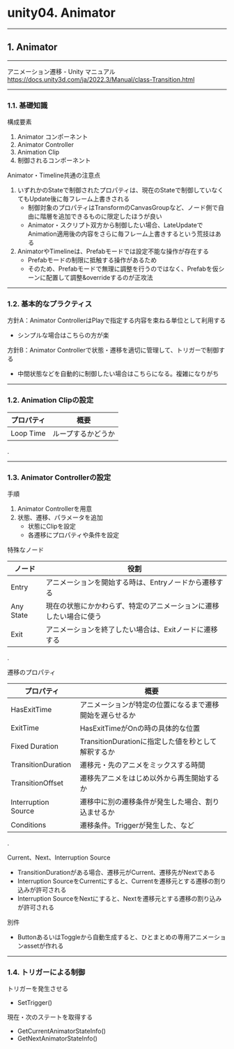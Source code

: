 # unity04. Animator
________________________________________
## 1. Animator
________________________________________
アニメーション遷移 - Unity マニュアル  
https://docs.unity3d.com/ja/2022.3/Manual/class-Transition.html
________________________________________
### 1.1. 基礎知識

構成要素

1. Animator コンポーネント
2. Animator Controller
3. Animation Clip
4. 制御されるコンポーネント

Animator・Timeline共通の注意点

1. いずれかのStateで制御されたプロパティは、現在のStateで制御していなくてもUpdate後に毎フレーム上書きされる
    - 制御対象のプロパティはTransformのCanvasGroupなど、ノード側で自由に階層を追加できるものに限定したほうが良い
    - Animator・スクリプト双方から制御したい場合、LateUpdateでAnimation適用後の内容をさらに毎フレーム上書きするという荒技はある
2. AnimatorやTimelineは、Prefabモードでは設定不能な操作が存在する
    - Prefabモードの制限に抵触する操作があるため
    - そのため、Prefabモードで無理に調整を行うのではなく、Prefabを仮シーンに配置して調整&overrideするのが正攻法

________________________________________
### 1.2. 基本的なプラクティス

方針A：Animator ControllerはPlayで指定する内容を束ねる単位として利用する

- シンプルな場合はこちらの方が楽

方針B：Animator Controllerで状態・遷移を適切に管理して、トリガーで制御する

- 中間状態などを自動的に制御したい場合はこちらになる。複雑になりがち

________________________________________
### 1.2. Animation Clipの設定

プロパティ         |概要
-------------------|---------------------
Loop Time          |ループするかどうか

.

________________________________________
### 1.3. Animator Controllerの設定

手順

1. Animator Controllerを用意
2. 状態、遷移、パラメータを追加
    - 状態にClipを設定
    - 各遷移にプロパティや条件を設定

特殊なノード

ノード   |役割
---------|-------------
Entry    |アニメーションを開始する時は、Entryノードから遷移する
Any State|現在の状態にかかわらず、特定のアニメーションに遷移したい場合に使う
Exit     |アニメーションを終了したい場合は、Exitノードに遷移する

.

遷移のプロパティ

プロパティ         |概要
-------------------|---------------------
HasExitTime        |アニメーションが特定の位置になるまで遷移開始を遅らせるか
ExitTime           |HasExitTimeがOnの時の具体的な位置
Fixed Duration     |TransitionDurationに指定した値を秒として解釈するか
TransitionDuration |遷移元・先のアニメをミックスする時間
TransitionOffset   |遷移先アニメをはじめ以外から再生開始するか
Interruption Source|遷移中に別の遷移条件が発生した場合、割り込ませるか
Conditions         |遷移条件。Triggerが発生した、など

.

Current、Next、Interruption Source

- TransitionDurationがある場合、遷移元がCurrent、遷移先がNextである
- Interruption SourceをCurrentにすると、Currentを遷移元とする遷移の割り込みが許可される
- Interruption SourceをNextにすると、Nextを遷移元とする遷移の割り込みが許可される

別件

- ButtonあるいはToggleから自動生成すると、ひとまとめの専用アニメーションassetが作れる

________________________________________
### 1.4. トリガーによる制御

トリガーを発生させる

- SetTrigger()

現在・次のステートを取得する

- GetCurrentAnimatorStateInfo()
- GetNextAnimatorStateInfo()
